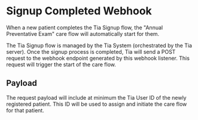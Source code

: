 # Signup Completed Webhook

When a new patient completes the Tia Signup flow, the "Annual Preventative Exam" care flow will automatically start for them.

The Tia Signup flow is managed by the Tia System (orchestrated by the Tia server). Once the signup process is completed, Tia will send a POST request to the webhook endpoint generated by this webhook listener. This request will trigger the start of the care flow.

## Payload

The request payload will include at minimum the Tia User ID of the newly registered patient. This ID will be used to assign and initiate the care flow for that patient.
